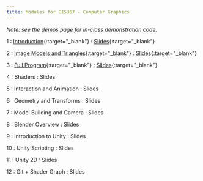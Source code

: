 ```yaml
---
title: Modules for CIS367 - Computer Graphics
---
```


*Note: see the [demos](../demos) page for in-class demonstration code.*

1
: [Introduction](../assets/slides/CIS367-1-Introduction.pdf){:target="_blank"}
  : [Slides](../assets/slides/CIS367-1-Introduction.pdf){:target="_blank"}

2
: [Image Models and Triangles](../assets/slides/CIS367-2-Image-Models.pdf){:target="_blank"}
  : [Slides](../assets/slides/CIS367-2-Image-Models.pdf){:target="_blank"}

3
: [Full Program](../assets/slides/CIS367-3-Full-Program.pdf){:target="_blank"}
  : [Slides](../assets/slides/CIS367-3-Full-Program.pdf){:target="_blank"}

4
: Shaders
  : Slides

5
: Interaction and Animation
  : Slides

6
: Geometry and Transforms
  : Slides

7
: Model Building and Camera
  : Slides

8
: Blender Overview
  : Slides

9
: Introduction to Unity
  : Slides

10
: Unity Scripting
  : Slides

11
: Unity 2D
  : Slides

12
: Git + Shader Graph
  : Slides
